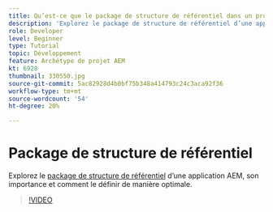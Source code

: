 ```yaml
---
title: Qu’est-ce que le package de structure de référentiel dans un projet AEM ?
description: 'Explorez le package de structure de référentiel d’une application AEM, son importance et comment le définir correctement. '
role: Developer
level: Beginner
type: Tutorial
topic: Développement
feature: Archétype de projet AEM
kt: 6928
thumbnail: 330550.jpg
source-git-commit: 5ac82928d4b0bf75b348a414793c24c3aca92f36
workflow-type: tm+mt
source-wordcount: '54'
ht-degree: 20%

---
```



# Package de structure de référentiel

Explorez le [package de structure de référentiel](https://experienceleague.adobe.com/docs/experience-manager-cloud-service/implementing/developing/repository-structure-package.html?lang=fr) d’une application AEM, son importance et comment le définir de manière optimale.

>[!VIDEO](https://video.tv.adobe.com/v/330550/?quality=12&learn=on)